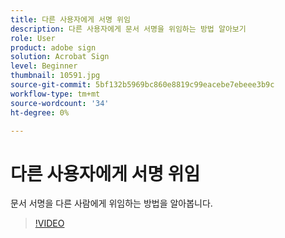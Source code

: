 ```yaml
---
title: 다른 사용자에게 서명 위임
description: 다른 사용자에게 문서 서명을 위임하는 방법 알아보기
role: User
product: adobe sign
solution: Acrobat Sign
level: Beginner
thumbnail: 10591.jpg
source-git-commit: 5bf132b5969bc860e8819c99eacebe7ebeee3b9c
workflow-type: tm+mt
source-wordcount: '34'
ht-degree: 0%

---
```


# 다른 사용자에게 서명 위임

문서 서명을 다른 사람에게 위임하는 방법을 알아봅니다.

>[!VIDEO](https://video.tv.adobe.com/v/343856?hidetitle=true)
